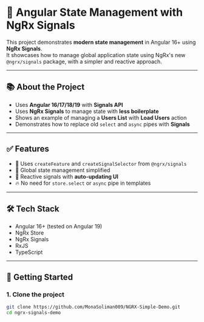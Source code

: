 # 🚀 Angular State Management with NgRx Signals

This project demonstrates **modern state management** in Angular 16+ using **NgRx Signals**.  
It showcases how to manage global application state using NgRx's new `@ngrx/signals` package, with a simpler and reactive approach.

---

## 📚 About the Project

- Uses **Angular 16/17/18/19** with **Signals API**
- Uses **NgRx Signals** to manage state with **less boilerplate**
- Shows an example of managing a **Users List** with **Load Users** action
- Demonstrates how to replace old `select` and `async` pipes with **Signals**

---

## ✅ Features

- 🚀 Uses `createFeature` and `createSignalSelector` from `@ngrx/signals`
- 🎯 Global state management simplified
- 🔄 Reactive signals with **auto-updating UI**
- 🔥 No need for `store.select` or `async` pipe in templates

---

## 🛠️ Tech Stack

- Angular 16+ (tested on Angular 19)
- NgRx Store
- NgRx Signals
- RxJS
- TypeScript

---

## 🚀 Getting Started

### 1. Clone the project
```bash
git clone https://github.com/MonaSoliman009/NGRX-Simple-Demo.git
cd ngrx-signals-demo
